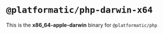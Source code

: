 # `@platformatic/php-darwin-x64`

This is the **x86_64-apple-darwin** binary for `@platformatic/php`
